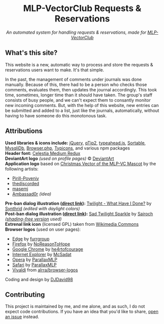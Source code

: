 <p align="center"><img src="https://raw.githubusercontent.com/ponydevs/MLPVC-RR/master/www/img/logo.png" alt=""></p>

<h1 align="center">MLP-VectorClub Requests & Reservations</h1>
<p align="center"><em>An automated system for handling requests & reservations, made for <a href="http://mlp-vectorclub.deviantart.com/">MLP-VectorClub</a></em></p>

## What's this site?

This website is a new, automatic way to process and store the requests & reservations users want to make. It's that simple.

In the past, the management of comments under journals was done manually. Because of this, there had to be a person who checks those comments, evaluates them, then updates the journal accordingly. This took time, sometimes, longer time than it should have taken. The group's staff consists of busy people, and we can't expect them to consantly monitor new incoming comments. But, with the help of this website, new entries can be submitted and added to a list, just like the journals, automatically, without having to have someone do this monotonous task.

## Attributions

**Used libraries & icons include:** [jQuery](http://jquery.com/), [qTip2](http://qtip2.com/), [typeahead.js](https://twitter.github.io/typeahead.js/), [Sortable](https://github.com/RubaXa/Sortable), [MysqliDb](https://github.com/joshcam/PHP-MySQLi-Database-Class), [Browser.php](https://github.com/cbschuld/Browser.php), [Typicons](http://www.typicons.com/), and various npm packages<br>
**Header font:** [Celestia Medium Redux](http://www.mattyhex.net/CMR/)<br>
**DeviantArt logo** *(used on profile pages)* &copy; [DeviantArt](http://www.deviantart.com/)<br>
**Application logo** based on [Christmas Vector of the MLP-VC Mascot](http://pirill-poveniy.deviantart.com/art/Collab-Christmas-Vector-of-the-MLP-VC-Mascot-503196118) by the following artists:

 - [Pirill-Poveniy](http://pirill-poveniy.deviantart.com/)
 - [thediscorded](http://thediscorded.deviantart.com/)
 - [masemj](http://masemj.deviantart.com/)
 - [Ambassad0r](http://ambassad0r.deviantart.com/) *(idea)*
 
**Pre-ban dialog illustration ([direct link](https://github.com/ponydevs/MLPVC-RR/blob/master/www/img/pre-ban.svg)):** [Twilight - What Have I Done?](http://synthrid.deviantart.com/art/Twilight-What-Have-I-Done-355177596) by [Synthrid](http://synthrid.deviantart.com/) *(edited with daylight colors)*<br>
**Post-ban dialog illustration ([direct link](https://github.com/ponydevs/MLPVC-RR/blob/master/www/img/post-ban.svg)):** [Sad Twilight Sparkle](http://sairoch.deviantart.com/art/Sad-Twilight-Sparkle-354710611) by [Sairoch](http://sairoch.deviantart.com/) *([shading-free version](http://sta.sh/0mddtxyru0w) used)*<br>
**Extrenal link icon** (licensed GPL) taken from [Wikimedia Commons](https://commons.wikimedia.org/wiki/File:Icon_External_Link.svg)<br>
**Browser logos** (used on user pages):

 - [Edge](http://fav.me/d8uhefy) by [furrgroup](furrgroup)
 - [Firefox](http://fav.me/d4b6f4v) by [NoReasonToHope](NoReasonToHope)
 - [Google Chrome](http://fav.me/d523s3y) by [he4rtofcourage](he4rtofcourage)
 - [Internet Explorer](http://fav.me/d5ktmlx) by [McSadat](McSadat)
 - [Opera](http://fav.me/d52qnaw) by [ParallaxMLP](ParallaxMLP)
 - [Safari](http://fav.me/d530knp) by [ParallaxMLP](ParallaxMLP)
 - [Vivaldi](https://github.com/alrra/browser-logos/blob/1ec2af8325ffb8b3f2c2834da84870341a376efd/vivaldi/vivaldi_128x128.png) from [alrra/browser-logos](https://github.com/alrra/browser-logos)
 
Coding and design by [DJDavid98](http://djdavid98.tk/)

## Contributing

This project is maintained by me, and me alone, and as such, I do not expect code contributions. If you have an idea that you'd like to share, [open an issue](https://github.com/ponydevs/MLPVC-RR/issues/new) instead.
